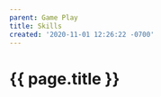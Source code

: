 ```yaml
---
parent: Game Play
title: Skills
created: '2020-11-01 12:26:22 -0700'
---
```



# {{ page.title }}



